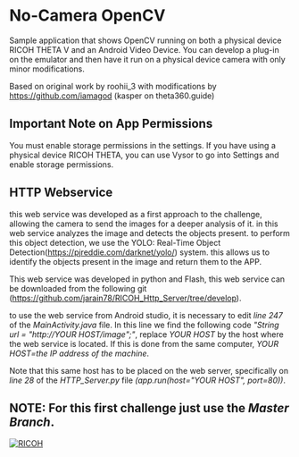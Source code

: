 # No-Camera OpenCV
Sample application that shows OpenCV running on both a physical 
device RICOH THETA V and an Android Video Device.  You
can develop a plug-in on the emulator and then have it run
on a physical device camera with only minor modifications.

Based on original work by roohii_3 with
modifications by https://github.com/iamagod (kasper on theta360.guide)

## Important Note on App Permissions

You must enable storage permissions in the settings.
If you have using a physical device RICOH THETA, you can
use Vysor to go into Settings and enable storage permissions.


## HTTP Webservice

this web service was developed as a first approach to the challenge, allowing the camera to send the
images for a deeper analysis of it. in this web service analyzes the image and detects the objects present. 
to perform this object detection, we use the YOLO: Real-Time Object Detection(https://pjreddie.com/darknet/yolo/) system. this allows us 
to identify the objects present in the image and return them to the APP.

This web service was developed in python and Flash, this web service can be downloaded from the 
following git (https://github.com/jarain78/RICOH_Http_Server/tree/develop).

to use the web service from Android studio, it is necessary to edit *line 247* of the 
*MainActivity.java* file. In this line we find the following code *"String url = "http://YOUR HOST/image";"*, 
replace *YOUR HOST* by the host where the web service is located. If this is done from the same computer,
*YOUR HOST=the IP address of the machine*.

Note that this same host has to be placed on the web server, specifically on *line 28* of the *HTTP_Server.py*
file *(app.run(host="YOUR HOST", port=80))*.


## NOTE: For this first challenge just use the *Master Branch*.


[![RICOH](http://img.youtube.com/vi/kqQL7uiIjeo/0.jpg)](http://www.youtube.com/watch?v=kqQL7uiIjeo "RICOH")


